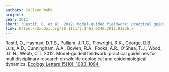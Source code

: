 ```yaml
---
authors: Colleen Webb
project:
year: 2012
short: "Restif, O. et al. 2012. Model-guided fieldwork: practical guidelines for multidisciplinary research on wildlife ecological and epidemiological dynamics. Ecology Letters 15(10): 1083-1094."
link: https://dx.doi.org/10.1111/j.1461-0248.2012.01836.x
---
```


Restif, O., Hayman, D.T.S., Pulliam, J.R.C., Plowright, R.K., George, D.B., Luis, A.D., Cunningham, A.A., Bowen, R.A., Fooks, A.R., O'Shea, T.J., Wood, J.L.N., Webb, C.T. 2012. Model-guided fieldwork: practical guidelines for multidisciplinary research on wildlife ecological and epidemiological dynamics. [Ecology Letters 15(10): 1083-1094.](https://dx.doi.org/10.1111/j.1461-0248.2012.01836.x)

<!--
archived project: disease
-->
